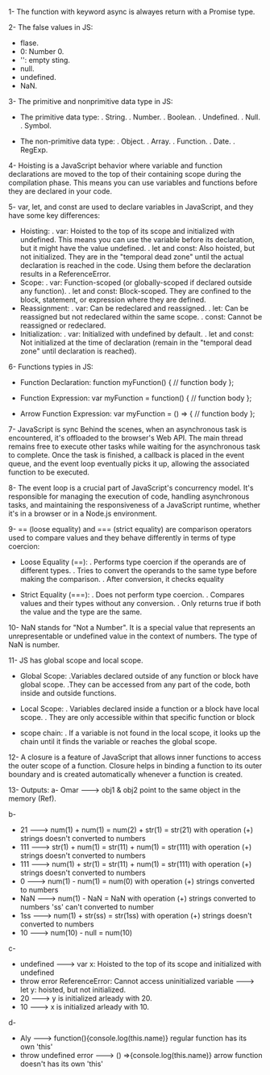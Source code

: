 1- The function with keyword async is alwayes return with a Promise type.

2- The false values in JS:

- flase.
- 0: Number 0.
- '': empty sting.
- null.
- undefined.
- NaN.

3- The primitive and nonprimitive data type in JS:

- The primitive data type:
  . String.
  . Number.
  . Boolean.
  . Undefined.
  . Null.
  . Symbol.

- The non-primitive data type:
  . Object.
  . Array.
  . Function.
  . Date.
  . RegExp.

4- Hoisting is a JavaScript behavior where variable and function declarations are moved to the top of their containing scope during the compilation phase. This means you can use variables and functions before they are declared in your code.

5- var, let, and const are used to declare variables in JavaScript, and they have some key differences:

- Hoisting:
  . var: Hoisted to the top of its scope and initialized with undefined. This means you can use the variable before its declaration, but it might have the value undefined.
  . let and const: Also hoisted, but not initialized. They are in the "temporal dead zone" until the actual declaration is reached in the code. Using them before the declaration results in a ReferenceError.
- Scope:
  . var: Function-scoped (or globally-scoped if declared outside any function).
  . let and const: Block-scoped. They are confined to the block, statement, or expression where they are defined.
- Reassignment:
  . var: Can be redeclared and reassigned.
  . let: Can be reassigned but not redeclared within the same scope.
  . const: Cannot be reassigned or redeclared.
- Initialization:
  . var: Initialized with undefined by default.
  . let and const: Not initialized at the time of declaration (remain in the "temporal dead zone" until declaration is reached).

6- Functions typies in JS:

- Function Declaration:
  function myFunction() { // function body };

- Function Expression:
  var myFunction = function() { // function body };

- Arrow Function Expression:
  var myFunction = () => { // function body };

7- JavaScript is sync
Behind the scenes, when an asynchronous task is encountered, it's offloaded to the browser's Web API. The main thread remains free to execute other tasks while waiting for the asynchronous task to complete. Once the task is finished, a callback is placed in the event queue, and the event loop eventually picks it up, allowing the associated function to be executed.

8- The event loop is a crucial part of JavaScript's concurrency model. It's responsible for managing the execution of code, handling asynchronous tasks, and maintaining the responsiveness of a JavaScript runtime, whether it's in a browser or in a Node.js environment.

9- == (loose equality) and === (strict equality) are comparison operators used to compare values and they behave differently in terms of type coercion:

- Loose Equality (==):
  . Performs type coercion if the operands are of different types.
  . Tries to convert the operands to the same type before making the comparison.
  . After conversion, it checks equality

- Strict Equality (===):
  . Does not perform type coercion.
  . Compares values and their types without any conversion.
  . Only returns true if both the value and the type are the same.

10- NaN stands for "Not a Number". It is a special value that represents an unrepresentable or undefined value in the context of numbers. The type of NaN is number.

11- JS has global scope and local scope.

- Global Scope:
  .Variables declared outside of any function or block have global scope.
  .They can be accessed from any part of the code, both inside and outside functions.

- Local Scope:
  . Variables declared inside a function or a block have local scope.
  . They are only accessible within that specific function or block

- scope chain:
  . If a variable is not found in the local scope, it looks up the chain until it finds the variable or reaches the global scope.

12- A closure is a feature of JavaScript that allows inner functions to access the outer scope of a function. Closure helps in binding a function to its outer boundary and is created automatically whenever a function is created.

13- Outputs:
a- Omar ---> obj1 & obj2 point to the same object in the memory (Ref).

b-

- 21 ---> num(1) + num(1) = num(2) + str(1) = str(21) with operation (+) strings doesn't converted to numbers
- 111 ---> str(1) + num(1) = str(11) + num(1) = str(111) with operation (+) strings doesn't converted to numbers
- 111 ---> num(1) + str(1) = str(11) + num(1) = str(111) with operation (+) strings doesn't converted to numbers
- 0 ---> num(1) - num(1) = num(0) with operation (+) strings converted to numbers
- NaN ---> num(1) - NaN = NaN with operation (+) strings converted to numbers 'ss' can't converted to number
- 1ss ---> num(1) + str(ss) = str(1ss) with operation (+) strings doesn't converted to numbers
- 10 ---> num(10) - null = num(10)

c-

- undefined ---> var x: Hoisted to the top of its scope and initialized with undefined
- throw error ReferenceError: Cannot access uninitialized variable ---> let y: hoisted, but not initialized.
- 20 ---> y is initialized arleady with 20.
- 10 ---> x is initialized arleady with 10.

d-

- Aly ---> function(){console.log(this.name)} regular function has its own 'this'
- throw undefined error ---> () =>{console.log(this.name)} arrow function doesn't has its own 'this'
